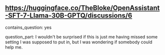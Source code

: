 ## https://huggingface.co/TheBloke/OpenAssistant-SFT-7-Llama-30B-GPTQ/discussions/6

contains_question: yes

question_part: I wouldn't be surprised if this is just me having missed some setting I was supposed to put in, but I was wondering if somebody could help me.